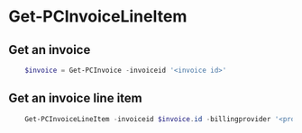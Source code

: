 # Get-PCInvoiceLineItem #

## Get an invoice ##

```powershell
    $invoice = Get-PCInvoice -invoiceid '<invoice id>'
```

## Get an invoice line item ##

```powershell
    Get-PCInvoiceLineItem -invoiceid $invoice.id -billingprovider '<provider>' -invoicelineitemtype '<line item type>'
```
